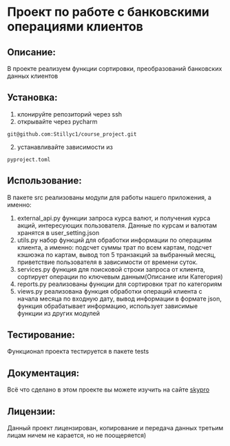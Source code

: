 # Проект по работе с банковскими операциями клиентов

## Описание: 
В проекте реализуем функции сортировки, преобразований банковских данных клиентов

## Установка:
1. клонируйте репозиторий через ssh
2. открывайте через pycharm
```
git@github.com:Stillyc1/course_project.git
```
2. устанавливайте зависимости из 
```
pyproject.toml
```

## Использование:
В пакете src реализованы модули для работы нашего приложения, а именно: 
1. external_api.py функции запроса курса валют, и получения курса акций, интересующих пользователя.
Данные по курсам и валютам хранятся в user_setting.json
2. utils.py набор функций для обработки информации по операциям клиента, а именно: подсчет суммы трат по всем картам,
подсчет кэшюэка по картам, вывод топ 5 транзакций за выбранный месяц, 
приветствие пользователя в зависимости от времени суток.
3. services.py функция для поисковой строки запроса от клиента, 
сортирует операции по ключевым данным(Описание или Категория)
4. reports.py реализованы функции для сортировки трат по категориям
5. views.py реализована функция обработки операций клиента с начала месяца по входную дату,
вывод информации в формате json, функция обрабатывает информацию, использует зависимые функции из других модулей

## Тестирование:
Функционал проекта тестируется в пакете tests

## Документация: 
Всё что сделано в этом проекте вы можете изучить на сайте [skypro](www.skypro.ru)

## Лицензии: 
Данный проект лицензирован, копирование и передача данных третьим лицам ничем не карается, но не поощеряется)
